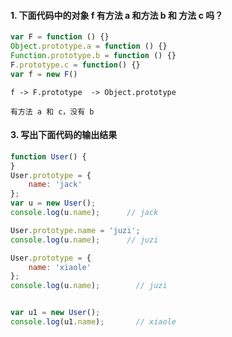 ####  1. 下面代码中的对象 f 有方法 a 和方法 b 和 方法 c 吗？
```js
var F = function () {}
Object.prototype.a = function () {}
Function.prototype.b = function () {}
F.prototype.c = function() {}
var f = new F()
```

```
f -> F.prototype  -> Object.prototype
```

```
有方法 a 和 c，没有 b
```

#### 3. 写出下面代码的输出结果

```js
function User() {
}
User.prototype = {
    name: 'jack'
};
var u = new User();
console.log(u.name);      // jack

User.prototype.name = 'juzi';
console.log(u.name);      // juzi

User.prototype = {
    name: 'xiaole'
};
console.log(u.name);  		// juzi


var u1 = new User();
console.log(u1.name);       // xiaole
```

